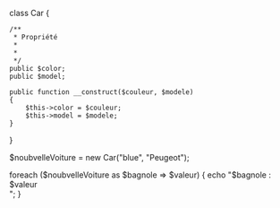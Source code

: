 class Car
{

    /**
     * Propriété
     *
     * 
     */
    public $color; 
    public $model;

    public function __construct($couleur, $modele)
    {
        $this->color = $couleur;
        $this->model = $modele;
    }
}

$noubvelleVoiture = new Car("blue", "Peugeot");

foreach ($noubvelleVoiture as $bagnole => $valeur) {
    echo "$bagnole :  $valeur <br>";
}